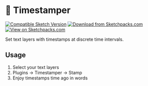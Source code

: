 # 🤖 Timestamper

[![Compatible Sketch Version](https://badges.sketchpacks.com/plugins/com.adamkirkwood.timestamper/compatibility.svg)](https://sketchpacks.com/adamkirkwood/sketch-timestamper) [![Download from Sketchpacks.com](https://badges.sketchpacks.com/plugins/com.adamkirkwood.timestamper/version.svg)](https://api.sketchpacks.com/v1/plugins/com.adamkirkwood.timestamper/download) [![View on Sketchpacks.com](https://badges.sketchpacks.com/plugins/com.adamkirkwood.timestamper/downloads/total.svg)](https://sketchpacks.com/adamkirkwood/sketch-timestamper)

Set text layers with timestamps at discrete time intervals.

## Usage

1. Select your text layers
2. Plugins -> Timestamper -> Stamp
3. Enjoy timestamps time ago in words
